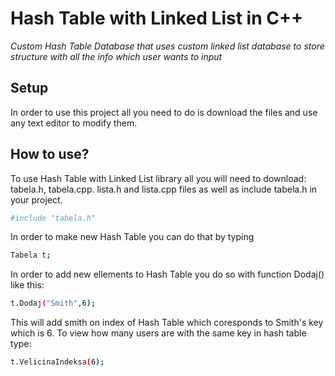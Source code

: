 # Hash Table with Linked List in C++
_Custom Hash Table Database that uses custom linked list database to store structure with all the info  which user wants to input_

## Setup
In order to use this project all you need to do is download the files and use any text editor to modify them.
## How to use?
To use Hash Table with Linked List library all you will need to download: tabela.h, tabela.cpp. lista.h and lista.cpp files as well as include tabela.h in your project.
```sh
#include "tabela.h"
```
In order to make new Hash Table you can do that by typing
```sh
Tabela t;
```
In order to add new ellements to Hash Table you do so with function Dodaj() like this:
```sh
t.Dodaj("Smith",6);
```
This will add smith on index of Hash Table which coresponds to Smith's key which is 6.
To view  how many users are with the same key in hash table type:
```sh
t.VelicinaIndeksa(6);
```
